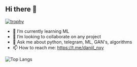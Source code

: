 ## Hi there 👋

[![trophy](https://github-profile-trophy.vercel.app/?username=Daniil-Nay&theme=onedark)](https://github.com/ryo-ma/github-profile-trophy)

- 🌱 I’m currently learning ML
- 👯 I’m looking to collaborate on any project
- 💬 Ask me about python, telegram, ML, GAN's, algorithms
- 📫 How to reach me: https://t.me/daniil_nxy

![Top Langs](https://github-readme-stats.vercel.app/api/top-langs/?username=Daniil-Nay&theme=tokyonight)
